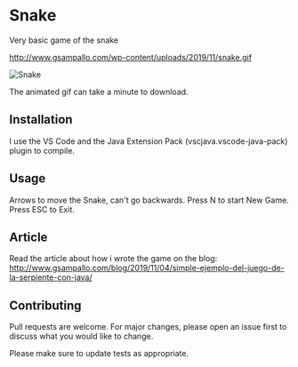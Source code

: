 # Snake

Very basic game of the snake

http://www.gsampallo.com/wp-content/uploads/2019/11/snake.gif

![Snake](http://www.gsampallo.com/wp-content/uploads/2019/11/snake.gif)

The animated gif can take a minute to download.

## Installation

I use the VS Code and the Java Extension Pack (vscjava.vscode-java-pack) plugin to compile.

## Usage

Arrows to move the Snake, can't go backwards.
Press N to start New Game.
Press ESC to Exit.

## Article

Read the article about how i wrote the game on the blog: 
http://www.gsampallo.com/blog/2019/11/04/simple-ejemplo-del-juego-de-la-serpiente-con-java/

## Contributing
Pull requests are welcome. For major changes, please open an issue first to discuss what you would like to change.

Please make sure to update tests as appropriate.
